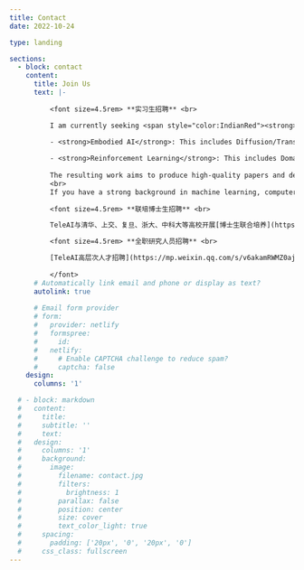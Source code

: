 ```yaml
---
title: Contact
date: 2022-10-24

type: landing

sections:
  - block: contact
    content:
      title: Join Us
      text: |-
          
          <font size=4.5rem> **实习生招聘** <br>

          I am currently seeking <span style="color:IndianRed"><strong>Research Interns</strong></span> who are enthusiastic about cutting-edge areas of AI, with the goal of publishing high-quality papers or creating exciting robot demos based on the proof-of-concept algorithms developed by our team. The research interests of <a href="https://baichenjia.github.io/people/">our team</a> include:
          
          -	<strong>Embodied AI</strong>: This includes Diffusion/Transformer Policy, World Model, Robust Policy, LLM/VLM-driven Embodied Planning/Policy/Reward, Agent-Environment Alignment/Interactions. The physical robot platforms we use include <strong>Humanoid, Quadruped Robots, and Dexterous Hands</strong>.

          -	<strong>Reinforcement Learning</strong>: This includes Domain Generalization, Exploration, Skill Discovery, Offline optimization, Preference Learning and RLHF, Representation Learning, as well as understanding the theoretical perspectives of RL algorithms.
          
          The resulting work aims to produce high-quality papers and demos for leading machine learning conferences (e.g., NeurIPS, ICML, ICLR) or robotics conferences (e.g., RSS, CoRL, ICRA). We will provide generous internship salaries, hardware platforms, computing resources, and research guidance.
          <br>
          If you have a strong background in machine learning, computer science, robotics, or related fields, and are eager to contribute to pioneering research, I would love to hear from you. Please feel free to <a href="mailto:baichenjia255@gmail.com">contact me</a> with an attached CV. 
          
          <font size=4.5rem> **联培博士生招聘** <br>

          TeleAI与清华、上交、复旦、浙大、中科大等高校开展[博士生联合培养](https://mp.weixin.qq.com/s/vUyOTLywdUNlLGk1ZvUpWA)，欢迎对具身智能、大模型、机器人控制、强化学习、机器人软硬件设计、计算机视觉感兴趣的同学<a href="mailto:baichenjia255@gmail.com">申请</a>。

          <font size=4.5rem> **全职研究人员招聘** <br>

          [TeleAI高层次人才招聘](https://mp.weixin.qq.com/s/v6akamRWMZ0ajZap-g65Cw)：招聘机器人、机器学习、自动化背景的博士研究员，同时有相应的工程师岗位，欢迎投递。
          
          </font>
      # Automatically link email and phone or display as text?
      autolink: true
    
      # Email form provider
      # form:
      #   provider: netlify
      #   formspree:
      #     id:
      #   netlify:
      #     # Enable CAPTCHA challenge to reduce spam?
      #     captcha: false
    design:
      columns: '1'

  # - block: markdown
  #   content:
  #     title:
  #     subtitle: ''
  #     text:
  #   design:
  #     columns: '1'
  #     background:
  #       image: 
  #         filename: contact.jpg
  #         filters:
  #           brightness: 1
  #         parallax: false
  #         position: center
  #         size: cover
  #         text_color_light: true
  #     spacing:
  #       padding: ['20px', '0', '20px', '0']
  #     css_class: fullscreen
---
```

